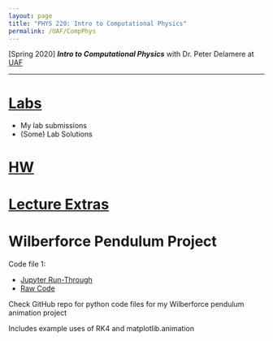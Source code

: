 ```yaml
---
layout: page
title: "PHYS 220: Intro to Computational Physics"
permalink: /UAF/CompPhys
---
```


[Spring 2020] ***Intro to Computational Physics*** with Dr. Peter Delamere at [UAF](../../UAF.md)

---

# [Labs](Labs.md)

- My lab submissions
- (Some) Lab Solutions

# [HW](HW.md)

# [Lecture Extras](Lecture_Extra.md)

# Wilberforce Pendulum Project

Code file 1:

- [Jupyter Run-Through](Wilberforce/Wilberforce.html)
- [Raw Code](WilberforceProject.md)

Check GitHub repo for python code files for my Wilberforce pendulum animation project

Includes example uses of RK4 and matplotlib.animation

